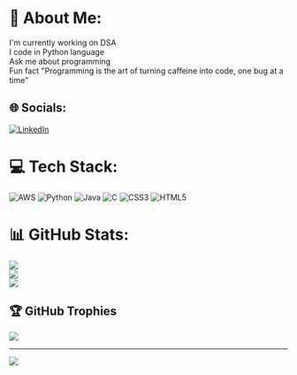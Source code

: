# 💫 About Me:
I'm currently working on DSA<br>I code in Python language<br>Ask me about programming<br>Fun fact "Programming is the art of turning caffeine into code, one bug at a time"


## 🌐 Socials:
[![LinkedIn](https://img.shields.io/badge/LinkedIn-%230077B5.svg?logo=linkedin&logoColor=white)](https://linkedin.com/in/http://www.linkedin.com/in/sri-durga-bhavani-bandaru-bba226211) 

# 💻 Tech Stack:
![AWS](https://img.shields.io/badge/AWS-%23FF9900.svg?style=for-the-badge&logo=amazon-aws&logoColor=white) ![Python](https://img.shields.io/badge/python-3670A0?style=for-the-badge&logo=python&logoColor=ffdd54) ![Java](https://img.shields.io/badge/java-%23ED8B00.svg?style=for-the-badge&logo=java&logoColor=white) ![C](https://img.shields.io/badge/c-%2300599C.svg?style=for-the-badge&logo=c&logoColor=white) ![CSS3](https://img.shields.io/badge/css3-%231572B6.svg?style=for-the-badge&logo=css3&logoColor=white) ![HTML5](https://img.shields.io/badge/html5-%23E34F26.svg?style=for-the-badge&logo=html5&logoColor=white)
# 📊 GitHub Stats:
![](https://github-readme-stats.vercel.app/api?username=20a31a05d2&theme=dark&hide_border=false&include_all_commits=true&count_private=false)<br/>
![](https://github-readme-streak-stats.herokuapp.com/?user=20a31a05d2&theme=dark&hide_border=false)<br/>
![](https://github-readme-stats.vercel.app/api/top-langs/?username=20a31a05d2&theme=dark&hide_border=false&include_all_commits=true&count_private=false&layout=compact)

## 🏆 GitHub Trophies
![](https://github-profile-trophy.vercel.app/?username=20a31a05d2&theme=radical&no-frame=true&no-bg=false&margin-w=4)

---
[![](https://visitcount.itsvg.in/api?id=20a31a05d2&icon=0&color=0)](https://visitcount.itsvg.in)

<!-- Proudly created with GPRM ( https://gprm.itsvg.in ) -->
